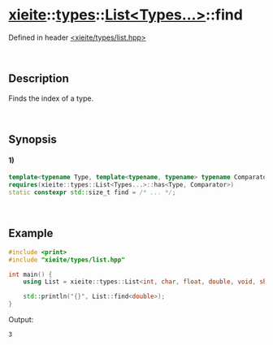 # [xieite](../../../../../xieite.md)\:\:[types](../../../../../types.md)\:\:[List<Types...>](../../../list.md)\:\:find
Defined in header [<xieite/types/list.hpp>](../../../../../../include/xieite/types/list.hpp)

&nbsp;

## Description
Finds the index of a type.

&nbsp;

## Synopsis
#### 1)
```cpp
template<typename Type, template<typename, typename> typename Comparator = std::is_same>
requires(xieite::types::List<Types...>::has<Type, Comparator>)
static constexpr std::size_t find = /* ... */;
```

&nbsp;

## Example
```cpp
#include <print>
#include "xieite/types/list.hpp"

int main() {
    using List = xieite::types::List<int, char, float, double, void, short, long, bool>;

    std::println("{}", List::find<double>);
}
```
Output:
```
3
```
